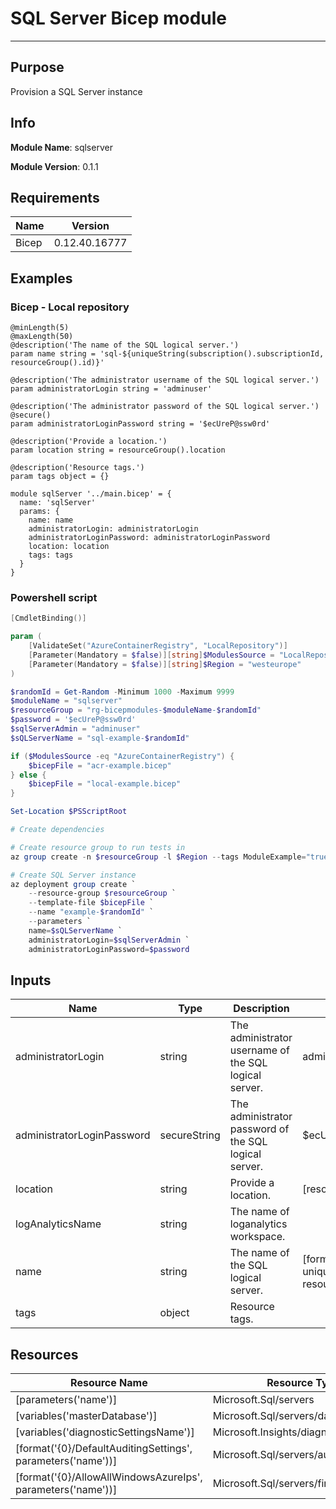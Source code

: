 # SQL Server Bicep module
---

## Purpose
Provision a SQL Server instance
## Info
**Module Name**: sqlserver

**Module Version**: 0.1.1

## Requirements


| Name | Version |
| --- | --- |
 | Bicep | 0.12.40.16777 |
## Examples
### Bicep - Local repository
```bicep
@minLength(5)
@maxLength(50)
@description('The name of the SQL logical server.')
param name string = 'sql-${uniqueString(subscription().subscriptionId, resourceGroup().id)}'

@description('The administrator username of the SQL logical server.')
param administratorLogin string = 'adminuser'

@description('The administrator password of the SQL logical server.')
@secure()
param administratorLoginPassword string = '$ecUreP@ssw0rd'

@description('Provide a location.')
param location string = resourceGroup().location

@description('Resource tags.')
param tags object = {}

module sqlServer '../main.bicep' = {
  name: 'sqlServer'
  params: {
    name: name
    administratorLogin: administratorLogin
    administratorLoginPassword: administratorLoginPassword
    location: location
    tags: tags
  }
}
```
### Powershell script
```powershell
[CmdletBinding()]

param (
    [ValidateSet("AzureContainerRegistry", "LocalRepository")]
    [Parameter(Mandatory = $false)][string]$ModulesSource = "LocalRepository",
    [Parameter(Mandatory = $false)][string]$Region = "westeurope"
)

$randomId = Get-Random -Minimum 1000 -Maximum 9999
$moduleName = "sqlserver"
$resourceGroup = "rg-bicepmodules-$moduleName-$randomId"
$password = '$ecUreP@ssw0rd'
$sqlServerAdmin = "adminuser"
$sQLServerName = "sql-example-$randomId"

if ($ModulesSource -eq "AzureContainerRegistry") {
    $bicepFile = "acr-example.bicep"
} else {
    $bicepFile = "local-example.bicep"
}

Set-Location $PSScriptRoot

# Create dependencies

# Create resource group to run tests in
az group create -n $resourceGroup -l $Region --tags ModuleExample="true"

# Create SQL Server instance
az deployment group create `
    --resource-group $resourceGroup `
    --template-file $bicepFile `
    --name "example-$randomId" `
    --parameters `
    name=$sQLServerName `
    administratorLogin=$sqlServerAdmin `
    administratorLoginPassword=$password
```
## Inputs
| Name | Type | Description | DefaultValue | AllowedValues |
| --- | --- | --- | --- | --- |
 | administratorLogin| string | The administrator username of the SQL logical server. | adminuser |  |
 | administratorLoginPassword| secureString | The administrator password of the SQL logical server. | $ecUreP@ssw0rd |  |
 | location| string | Provide a location. | [resourceGroup().location] |  |
 | logAnalyticsName| string | The name of loganalytics workspace. |  |  |
 | name| string | The name of the SQL logical server. | [format('sql-{0}', uniqueString(subscription().subscriptionId, resourceGroup().id))] |  |
 | tags| object | Resource tags. |  |  |
## Resources
| Resource Name | Resource Type |
| --- | --- |
 | [parameters('name')]| Microsoft.Sql/servers |
 | [variables('masterDatabase')]| Microsoft.Sql/servers/databases |
 | [variables('diagnosticSettingsName')]| Microsoft.Insights/diagnosticSettings |
 | [format('{0}/DefaultAuditingSettings', parameters('name'))]| Microsoft.Sql/servers/auditingSettings |
 | [format('{0}/AllowAllWindowsAzureIps', parameters('name'))]| Microsoft.Sql/servers/firewallRules |
